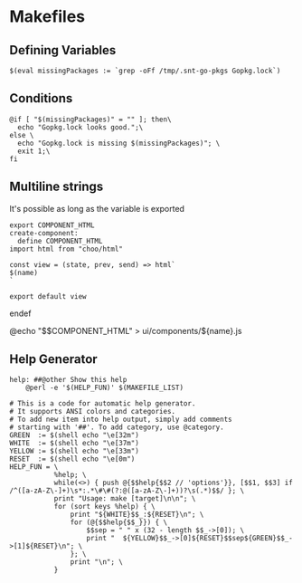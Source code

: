 # Makefiles

## Defining Variables

```make
$(eval missingPackages := `grep -oFf /tmp/.snt-go-pkgs Gopkg.lock`)
```

## Conditions

```make
@if [ "$(missingPackages)" = "" ]; then\
  echo "Gopkg.lock looks good.";\
else \
  echo "Gopkg.lock is missing $(missingPackages)"; \
  exit 1;\
fi
```

## Multiline strings

It's possible as long as the variable is exported

```make
export COMPONENT_HTML
create-component:
  define COMPONENT_HTML
import html from "choo/html"

const view = (state, prev, send) => html`
$(name)
`

export default view
```
  endef

  @echo "$$COMPONENT_HTML" > ui/components/${name}.js
  
## Help Generator

```
help: ##@other Show this help
	@perl -e '$(HELP_FUN)' $(MAKEFILE_LIST)

# This is a code for automatic help generator.
# It supports ANSI colors and categories.
# To add new item into help output, simply add comments
# starting with '##'. To add category, use @category.
GREEN  := $(shell echo "\e[32m")
WHITE  := $(shell echo "\e[37m")
YELLOW := $(shell echo "\e[33m")
RESET  := $(shell echo "\e[0m")
HELP_FUN = \
		   %help; \
		   while(<>) { push @{$$help{$$2 // 'options'}}, [$$1, $$3] if /^([a-zA-Z\-]+)\s*:.*\#\#(?:@([a-zA-Z\-]+))?\s(.*)$$/ }; \
		   print "Usage: make [target]\n\n"; \
		   for (sort keys %help) { \
			   print "${WHITE}$$_:${RESET}\n"; \
			   for (@{$$help{$$_}}) { \
				   $$sep = " " x (32 - length $$_->[0]); \
				   print "  ${YELLOW}$$_->[0]${RESET}$$sep${GREEN}$$_->[1]${RESET}\n"; \
			   }; \
			   print "\n"; \
		   }
```
